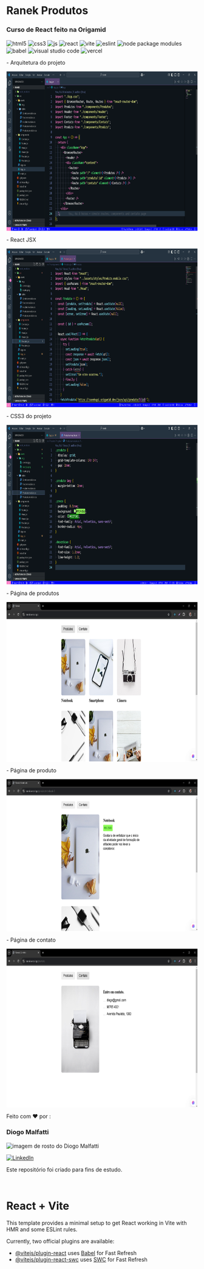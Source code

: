 # Ranek Produtos

### Curso de React feito na Origamid

<img align="center" alt="html5"
  src="https://img.shields.io/badge/HTML5-E34F26?style=for-the-badge&logo=html5&logoColor=white" />
<img align="center" alt="css3"
  src="https://img.shields.io/badge/CSS3-1572B6?style=for-the-badge&logo=css3&logoColor=white" />
<img align="center" alt="js"
  src="https://img.shields.io/badge/JavaScript-F7DF1E?style=for-the-badge&logo=javascript&logoColor=black" />
<img align="center" alt="react"
  src="https://img.shields.io/badge/React-20232A?style=for-the-badge&logo=react&logoColor=61DAFB" />
<img align="center" alt="vite"
  src="https://img.shields.io/badge/Vite-B73BFE?style=for-the-badge&logo=vite&logoColor=FFD62E" />
<img align="center" alt="eslint"
  src="https://img.shields.io/badge/ESLint-4B3263?style=for-the-badge&logo=eslint&logoColor=white" />
<img align="center" alt="node package modules"
  src="https://img.shields.io/badge/NPM-%23CB3837.svg?style=for-the-badge&logo=npm&logoColor=white" />
<img align="center" alt="babel"
  src="https://img.shields.io/badge/Babel-F9DC3e?style=for-the-badge&logo=babel&logoColor=black" />
<img align="center" alt="visual studio code"
  src="https://img.shields.io/badge/Visual%20Studio%20Code-0078d7.svg?style=for-the-badge&logo=visual-studio-code&logoColor=white" />
<img align="center" alt="vercel"
  src="https://img.shields.io/badge/Vercel-000000?style=for-the-badge&logo=vercel&logoColor=white" />

<p> - Arquitetura do projeto</p>
<img align="center" alt="arquitetura do projeto"
  height="420em" src="https://github.com/DiogoMalfatti/ranek/blob/main/src/assets/img/routes.png" />

<p> - React JSX</p>
<img align="center" alt="react jsx do projeto"
  height="418em" src="https://github.com/DiogoMalfatti/ranek/blob/main/src/assets/img/reactjsx2.png" />

<p> - CSS3 do projeto</p>
<img align="center" alt="css3 do projeto"
  height="420em" src="https://github.com/DiogoMalfatti/ranek/blob/main/src/assets/img/css32.png" />

<p> - Página de produtos</p>
<img align="center" alt="pagina de produtos"
  height="420em" src="https://github.com/DiogoMalfatti/ranek/blob/main/src/assets/img/produtos2.png" />

<p> - Página de produto</p>
<img align="center" alt="pagina de produto"
  height="400em" src="https://github.com/DiogoMalfatti/ranek/blob/main/src/assets/img/produto2.png" />

<p> - Página de contato</p>
<img align="center" alt="pagina de contato"
  height="418em" src="https://github.com/DiogoMalfatti/ranek/blob/main/src/assets/img/contato2.png" />

<p>Feito com ❤️ por :</p>

### Diogo Malfatti

<img align="center" alt="imagem de rosto do Diogo Malfatti"
  height="115em" src="https://avatars.githubusercontent.com/u/52624848?s=400&u=d80e830d58ef6925f2897d660df9650f64533de5&v=4" />

[![LinkedIn](https://img.shields.io/badge/LinkedIn-0077B5?style=for-the-badge&logo=linkedin&logoColor=white)](https://www.linkedin.com/in/diogomalfatti/)

<p>Este repositório foi criado para fins de estudo.</p>

<br/>

# React + Vite

This template provides a minimal setup to get React working in Vite with HMR and some ESLint rules.

Currently, two official plugins are available:

- [@vitejs/plugin-react](https://github.com/vitejs/vite-plugin-react/blob/main/packages/plugin-react/README.md) uses [Babel](https://babeljs.io/) for Fast Refresh
- [@vitejs/plugin-react-swc](https://github.com/vitejs/vite-plugin-react-swc) uses [SWC](https://swc.rs/) for Fast Refresh
